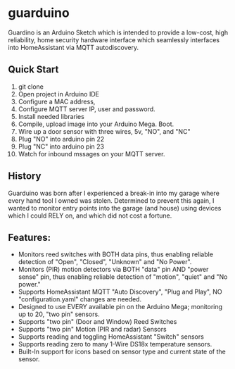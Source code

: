 # guarduino
Guardino is an Arduino Sketch which is intended to provide a low-cost, high reliability, home security hardware interface which seamlessly interfaces into HomeAssistant via MQTT autodiscovery.



## Quick Start
1. git clone
2. Open project in Arduino IDE
3. Configure a MAC address,
4. Configure MQTT server IP, user and password.
5. Install needed libraries
6. Compile, upload image into your Arduino Mega. Boot.
7. Wire up a door sensor with three wires, 5v, "NO", and "NC"
8. Plug "NO" into arduino pin 22
9. Plug "NC" into arduino pin 23
10. Watch for inbound mssages on your MQTT server.



## History
Guarduino was born after I experienced a break-in into my garage where every hand tool I owned was stolen. Determined to prevent this again, I wanted to monitor entry points into the garage (and house) using devices which I could RELY on, and which did not cost a fortune. 

## Features:
* Monitors reed switches with BOTH data pins, thus enabling reliable detection of "Open", "Closed", "Unknown" and "No Power".
* Monitors (PIR) motion detectors via BOTH "data" pin AND "power sense" pin, thus enabling reliable detection of "motion", "quiet" and "No power."
* Supports HomeAssistant MQTT "Auto Discovery", "Plug and Play", NO "configuration.yaml" changes are needed.
* Designed to use EVERY available pin on the Arduino Mega; monitoring up to 20, "two pin" sensors.
* Supports "two pin" (Door and Window) Reed Switches
* Supports "two pin" Motion (PIR and radar) Sensors
* Supports reading and toggling HomeAssistant "Switch" sensors
* Supports reading zero to many 1-Wire DS18x temperature sensors.
* Built-In support for icons based on sensor type and current state of the sensor.

